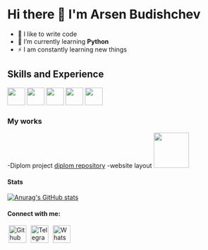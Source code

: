 # Hi there 👋 I'm Arsen Budishchev

- 💪 I like to write code 
- 🌱 I’m currently learning **Python**
- ⚡ I am constantly learning new things

## Skills and Experience
[<image width="40px" src="logo/python-svgrepo-com.svg"/>](https://www.python.org)
[<image width="40px" src="logo/postgresql-svgrepo-com.svg"/>](https://www.postgresql.org)
[<image width="40px" src="logo/git.svg"/>](https://git-scm.com/)
[<image width="40px" src="logo/html-5-logo-svgrepo-com.svg"/>](https://www.w3.org/html/)
[<image width="40px" src="logo/css-3-svgrepo-com.svg"/>](https://www.w3schools.com/css/)

### My works
-Diplom project [diplom repository](https://github.com/steelykt/VKinder)
-website layout [<image width="80" src="logo/codepen-official.svg"/>](https://codepen.io/steelykt)

#### Stats
[![Anurag's GitHub stats](https://github-readme-stats.vercel.app/api?username=steelykt)](https://github.com/anuraghazra/github-readme-stats)

#### Connect with me:
[<image alt="Github" width="40" hspace="3" src="logo/github-142-svgrepo-com.svg"/>](https://github.com/steelykt)
[<image alt="Telegram" width="40" hspace="3" src="logo/telegram.svg"/>](https://t.me/ArsenBud)
[<image alt="WhatsApp" width="40" hspace="3" src="logo/WhatsApp_logo-color-vertical.svg"/>](https://api.whatsapp.com/send?phone=79248608666)

